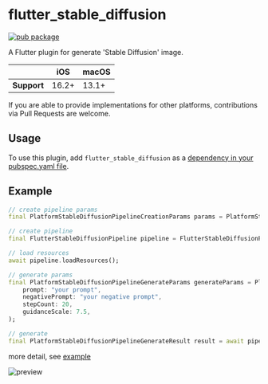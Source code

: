 # flutter_stable_diffusion

[![pub package](https://img.shields.io/pub/v/flutter_stable_diffusion.svg)](https://pub.dev/packages/flutter_stable_diffusion)

A Flutter plugin for generate 'Stable Diffusion' image.

|             | iOS   | macOS    |
|-------------|-------|----------|
| **Support** | 16.2+ | 13.1+    |

If you are able to provide implementations for other platforms, contributions via Pull Requests are welcome.

## Usage

To use this plugin, add `flutter_stable_diffusion` as a [dependency in your pubspec.yaml file](https://flutter.dev/platform-plugins/).

## Example

```dart
// create pipeline params
final PlatformStableDiffusionPipelineCreationParams params = PlatformStableDiffusionPipelineCreationParams(modelPath:'your model path');

// create pipeline
final FlutterStableDiffusionPipeline pipeline = FlutterStableDiffusionPipeline(params);

// load resources
await pipeline.loadResources();

// generate params
final PlatformStableDiffusionPipelineGenerateParams generateParams = PlatformStableDiffusionPipelineGenerateParams(
    prompt: "your prompt",
    negativePrompt: "your negative prompt",
    stepCount: 20,
    guidanceScale: 7.5,
);

// generate
final PlatformStableDiffusionPipelineGenerateResult result = await pipeline.generate(generateParams);
```

more detail, see [example][1]

![preview](https://raw.githubusercontent.com/yiiim/flutter_stable_diffusion/master/flutter_stable_diffusion/md_assets/preview.png)

[1]: ./example
